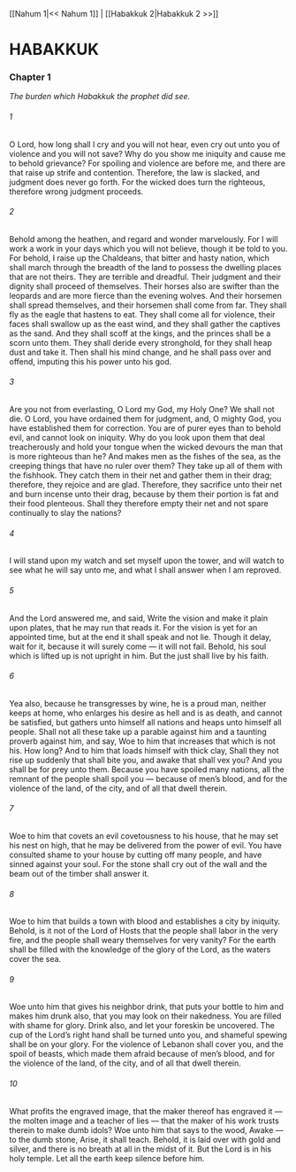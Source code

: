 [[Nahum 1|<< Nahum 1]]  |  [[Habakkuk 2|Habakkuk 2 >>]]

# HABAKKUK
### Chapter 1

*The burden which Habakkuk the prophet did see.*

###### 1
O Lord, how long shall I cry and you will not hear, even cry out unto you of violence and you will not save? Why do you show me iniquity and cause me to behold grievance? For spoiling and violence are before me, and there are that raise up strife and contention. Therefore, the law is slacked, and judgment does never go forth. For the wicked does turn the righteous, therefore wrong judgment proceeds.

###### 2
Behold among the heathen, and regard and wonder marvelously. For I will work a work in your days which you will not believe, though it be told to you. For behold, I raise up the Chaldeans, that bitter and hasty nation, which shall march through the breadth of the land to possess the dwelling places that are not theirs. They are terrible and dreadful. Their judgment and their dignity shall proceed of themselves. Their horses also are swifter than the leopards and are more fierce than the evening wolves. And their horsemen shall spread themselves, and their horsemen shall come from far. They shall fly as the eagle that hastens to eat. They shall come all for violence, their faces shall swallow up as the east wind, and they shall gather the captives as the sand. And they shall scoff at the kings, and the princes shall be a scorn unto them. They shall deride every stronghold, for they shall heap dust and take it. Then shall his mind change, and he shall pass over and offend, imputing this his power unto his god.

###### 3
Are you not from everlasting, O Lord my God, my Holy One? We shall not die. O Lord, you have ordained them for judgment, and, O mighty God, you have established them for correction. You are of purer eyes than to behold evil, and cannot look on iniquity. Why do you look upon them that deal treacherously and hold your tongue when the wicked devours the man that is more righteous than he? And makes men as the fishes of the sea, as the creeping things that have no ruler over them? They take up all of them with the fishhook. They catch them in their net and gather them in their drag; therefore, they rejoice and are glad. Therefore, they sacrifice unto their net and burn incense unto their drag, because by them their portion is fat and their food plenteous. Shall they therefore empty their net and not spare continually to slay the nations?

###### 4
I will stand upon my watch and set myself upon the tower, and will watch to see what he will say unto me, and what I shall answer when I am reproved.

###### 5
And the Lord answered me, and said, Write the vision and make it plain upon plates, that he may run that reads it. For the vision is yet for an appointed time, but at the end it shall speak and not lie. Though it delay, wait for it, because it will surely come — it will not fail. Behold, his soul which is lifted up is not upright in him. But the just shall live by his faith.

###### 6
Yea also, because he transgresses by wine, he is a proud man, neither keeps at home, who enlarges his desire as hell and is as death, and cannot be satisfied, but gathers unto himself all nations and heaps unto himself all people. Shall not all these take up a parable against him and a taunting proverb against him, and say, Woe to him that increases that which is not his. How long? And to him that loads himself with thick clay, Shall they not rise up suddenly that shall bite you, and awake that shall vex you? And you shall be for prey unto them. Because you have spoiled many nations, all the remnant of the people shall spoil you — because of men’s blood, and for the violence of the land, of the city, and of all that dwell therein.

###### 7
Woe to him that covets an evil covetousness to his house, that he may set his nest on high, that he may be delivered from the power of evil. You have consulted shame to your house by cutting off many people, and have sinned against your soul. For the stone shall cry out of the wall and the beam out of the timber shall answer it.

###### 8
Woe to him that builds a town with blood and establishes a city by iniquity. Behold, is it not of the Lord of Hosts that the people shall labor in the very fire, and the people shall weary themselves for very vanity? For the earth shall be filled with the knowledge of the glory of the Lord, as the waters cover the sea.

###### 9
Woe unto him that gives his neighbor drink, that puts your bottle to him and makes him drunk also, that you may look on their nakedness. You are filled with shame for glory. Drink also, and let your foreskin be uncovered. The cup of the Lord’s right hand shall be turned unto you, and shameful spewing shall be on your glory. For the violence of Lebanon shall cover you, and the spoil of beasts, which made them afraid because of men’s blood, and for the violence of the land, of the city, and of all that dwell therein.

###### 10
What profits the engraved image, that the maker thereof has engraved it — the molten image and a teacher of lies — that the maker of his work trusts therein to make dumb idols? Woe unto him that says to the wood, Awake — to the dumb stone, Arise, it shall teach. Behold, it is laid over with gold and silver, and there is no breath at all in the midst of it. But the Lord is in his holy temple. Let all the earth keep silence before him.
